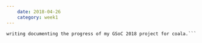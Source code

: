 ```yaml
---
    date: 2018-04-26
    category: week1
---
```


```Hey!, This is the first post in the series of logs that I'll be
writing documenting the progress of my GSoC 2018 project for coala.```
